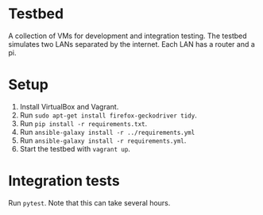 Testbed
=======

A collection of VMs for development and integration testing. The
testbed simulates two LANs separated by the internet. Each LAN has a
router and a pi.

Setup
=====

1. Install VirtualBox and Vagrant.
2. Run `sudo apt-get install firefox-geckodriver tidy`.
3. Run `pip install -r requirements.txt`.
4. Run `ansible-galaxy install -r ../requirements.yml`
5. Run `ansible-galaxy install -r requirements.yml`.
6. Start the testbed with `vagrant up`.

Integration tests
=================

Run `pytest`. Note that this can take several hours.
